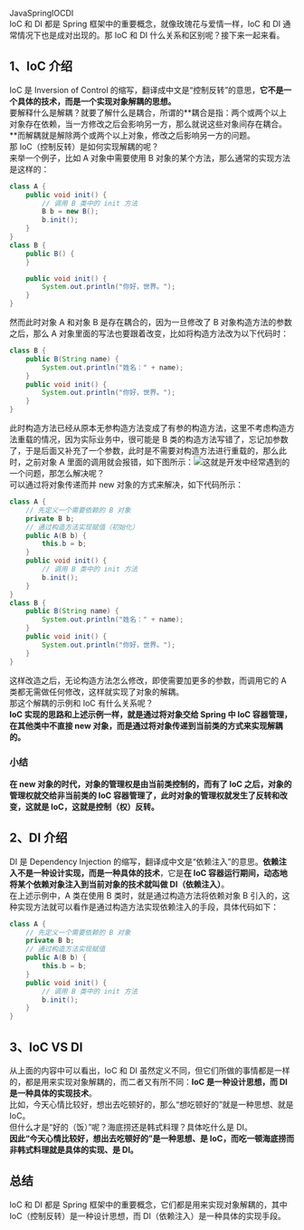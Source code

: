 JavaSpringIOCDI<br />IoC 和 DI 都是 Spring 框架中的重要概念，就像玫瑰花与爱情一样，IoC 和 DI 通常情况下也是成对出现的。那 IoC 和 DI 什么关系和区别呢？接下来一起来看。
<a name="OWHgZ"></a>
## 1、IoC 介绍
IoC 是 Inversion of Control 的缩写，翻译成中文是“控制反转”的意思，**它不是一个具体的技术，而是一个实现对象解耦的思想。**<br />要解释什么是解耦？就要了解什么是耦合，所谓的**耦合是指：两个或两个以上对象存在依赖，当一方修改之后会影响另一方，那么就说这些对象间存在耦合。**而解耦就是解除两个或两个以上对象，修改之后影响另一方的问题。<br />那 IoC（控制反转）是如何实现解耦的呢？<br />来举一个例子，比如 A 对象中需要使用 B 对象的某个方法，那么通常的实现方法是这样的：
```java
class A {
    public void init() {
        // 调用 B 类中的 init 方法
        B b = new B();
        b.init();
    }
}
class B {
    public B() {
    }

    public void init() {
        System.out.println("你好，世界。");
    }
}
```
然而此时对象 A 和对象 B 是存在耦合的，因为一旦修改了 B 对象构造方法的参数之后，那么 A 对象里面的写法也要跟着改变，比如将构造方法改为以下代码时：
```java
class B {
    public B(String name) {
        System.out.println("姓名：" + name);
    }
    public void init() {
        System.out.println("你好，世界。");
    }
}
```
此时构造方法已经从原本无参构造方法变成了有参的构造方法，这里不考虑构造方法重载的情况，因为实际业务中，很可能是 B 类的构造方法写错了，忘记加参数了，于是后面又补充了一个参数，此时是不需要对构造方法进行重载的，那么此时，之前对象 A 里面的调用就会报错，如下图所示：![](https://cdn.nlark.com/yuque/0/2022/png/396745/1660809219707-3c509399-6100-46d9-ac8d-d4cc6e2f6af4.png#clientId=ub811586a-71c3-4&from=paste&id=u8e9ccb5e&originHeight=280&originWidth=1080&originalType=url&ratio=1&rotation=0&showTitle=false&status=done&style=none&taskId=u62497c1a-bc18-4a44-b5d2-5fdad6fc6af&title=)这就是开发中经常遇到的一个问题，那怎么解决呢？<br />可以通过将对象传递而并 new 对象的方式来解决，如下代码所示：
```java
class A {
    // 先定义一个需要依赖的 B 对象
    private B b;
    // 通过构造方法实现赋值（初始化）
    public A(B b) {
        this.b = b;
    }
    public void init() {
        // 调用 B 类中的 init 方法
        b.init();
    }
}
class B {
    public B(String name) {
        System.out.println("姓名：" + name);
    }
    public void init() {
        System.out.println("你好，世界。");
    }
}
```
这样改造之后，无论构造方法怎么修改，即使需要加更多的参数，而调用它的 A 类都无需做任何修改，这样就实现了对象的解耦。<br />那这个解耦的示例和 IoC 有什么关系呢？<br />**IoC 实现的思路和上述示例一样，就是通过将对象交给 Spring 中 IoC 容器管理，在其他类中不直接 new 对象，而是通过将对象传递到当前类的方式来实现解耦的。**
<a name="xbX19"></a>
### **小结**
**在 new 对象的时代，对象的管理权是由当前类控制的，而有了 IoC 之后，对象的管理权就交给非当前类的 IoC 容器管理了，此时对象的管理权就发生了反转和改变，这就是 IoC，这就是控制（权）反转。**
<a name="zS9Au"></a>
## 2、DI 介绍
DI 是 Dependency Injection 的缩写，翻译成中文是“依赖注入”的意思。**依赖注入不是一种设计实现，而是一种具体的技术**，它是**在 IoC 容器运行期间，动态地将某个依赖对象注入到当前对象的技术就叫做 DI（依赖注入）**。<br />在上述示例中，A 类在使用 B 类时，就是通过构造方法将依赖对象 B 引入的，这种实现方法就可以看作是通过构造方法实现依赖注入的手段，具体代码如下：
```java
class A {
    // 先定义一个需要依赖的 B 对象
    private B b;
    // 通过构造方法实现赋值
    public A(B b) {
        this.b = b;
    }
    public void init() {
        // 调用 B 类中的 init 方法
        b.init();
    }
}
```
<a name="Qg2fh"></a>
## 3、IoC VS DI
从上面的内容中可以看出，IoC 和 DI 虽然定义不同，但它们所做的事情都是一样的，都是用来实现对象解耦的，而二者又有所不同：**IoC 是一种设计思想，而 DI 是一种具体的实现技术**。<br />比如，今天心情比较好，想出去吃顿好的，那么“想吃顿好的”就是一种思想、就是 IoC。<br />但什么才是“好的（饭）”呢？海底捞还是韩式料理？具体吃什么是 DI。<br />**因此“今天心情比较好，想出去吃顿好的”是一种思想、是 IoC，而吃一顿海底捞而非韩式料理就是具体的实现、是 DI。**
<a name="X5Wmb"></a>
## 总结
IoC 和 DI 都是 Spring 框架中的重要概念，它们都是用来实现对象解耦的，其中 IoC（控制反转）是一种设计思想，而 DI（依赖注入）是一种具体的实现手段。
